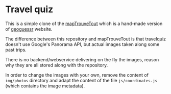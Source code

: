 Travel quiz
================================================


This is a simple clone of the [mapTrouveTout](https://github.com/gulhe/mapTrouveTout) which is a hand-made version of
[geoguessr](https://www.geoguessr.com/) website.

The difference between this repository and mapTrouveTout is that travelquiz doesn't use Google's Panorama API, but 
actual images taken along some past trips.

There is no backend/webservice delivering on the fly the images, reason why they are all stored along with the 
repository.

In order to change the images with your own, remove the content of ```img/photos``` directory and adapt the content 
of the file ```js/coordinates.js``` (which contains the image metadata). 